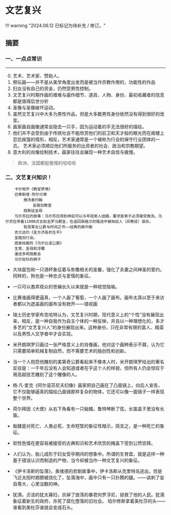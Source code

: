 # 文艺复兴

!!! warning "2024.06.12 已标记为待补充 / 修订。"

## 摘要


### 一、一点点常识
-------

0. 艺术、艺术家、赞助人。
1. 祭坛画——并不是从美学角度出发而是被当作宗教作用的，功能性的作品
2. 妇女没有自己的资金，仍然受男性控制。
3. 文艺复兴时期作画的艰难与画作细节、道具、人物、身份、最初收藏者的信息都是值得后世分析
4. 圣像与圣像破坏运动。
5. 虽然文艺复兴中大多为男性作品，但是大多数男性身份依然没有得到很好的改变。
6. 画家画自画像通常会隐去一只手，因为运动着的手无法很好的描绘。
7. 他们并不会受到由于传统社会不能欣赏他们的前卫和天才般的眼光而在阁楼上忍饥挨饿的情形，相反，艺术家通常是一个被称为行会的保守行业团体的一员。
艺术家必须顺应他们所服务的出资者的社会、政治和宗教期望。
8. 意大利的肖像绘制技术，画家往往会展现一种艺术自信与傲慢。
> 欧洲、法国都挺傲慢的哈哈哈


### 二、文艺复兴知识！

```
    卡尔帕乔《教堂梦境》
    巴蒂斯塔·阿尔贝蒂
        施洗者约翰
            圣路加教堂
        西斯廷圣母
    乌尔苏拉的故事：乌尔苏拉得到神启可以与年轻男人结婚，要求是男子必须接受施洗。乌尔苏拉带着11000贞女前去罗马朝圣，在返回英格兰的路途中被匈奴人（异教徒）谋杀。
        勃艮第女公爵与时间之书——经典的画中画
    吉兰达约《圣方济各的生平》
    圣路加行会。
    提香绘画的《乌尔比诺公爵》
    生育、圣母和浮雕
    激进多明我教会
    马尔佐科的狮子

```

- 大块面包和一只酒杯象征着与弥撒相关的圣餐，强化了夫妻之间神圣的誓约。同样的，狗也是一种忠贞与爱情的象征。

- 一只可以愚弄观众的苍蝇长久以来就是一种视觉隐喻。
- 比赛谁画得更逼真，一个人画了葡萄，一个人画了画布。画布太真以至于来访者都以为遮盖画的画布没有掀开——错视画

- 瑞士历史学家布克哈特认为，文艺复兴时期，现代意义上的“个性”没有展现出来，相反，是一种自我作为自主个体的一种反映，并且以一种理想化的，多才多艺的“文艺复兴人”的身份展现出来。这种身份，只在非常有限的富人、精英以及男性人文学者中才会实现。

- 米开朗琪罗只画过一张严格意义上的肖像画，他对这个画种表示不屑，认为它只需要简单机械复制自然，而不需要艺术的独创性和创新。

- 当一个人抱怨他雕刻的美第奇公爵看起来不像本人时，米开朗琪罗给出的著名反驳是：一千年后没有人会知道或者在乎这个人的样貌，但所有人仍会惊叹于用高超技艺雕刻了这个雕像的人。


- 杨·凡·爱克《阿尔诺芬尼夫妇像》画家把自己画在了凸面镜上，向后人宣告，它不仅能够逼真的描绘凸面镜那样复杂的物体，它还可以像一面镜子一样表现整个世界。
- 荷尔拜因《大使》从右下角看有一只骷髅。鲁特琴断了弦，长笛盒子里没有长笛。
- 骷髅是对死亡、人类必死、生命短暂的象征性暗示，简言之，是一种死亡的象征。
- 软性色情在更容易被接受的古典知识和艺术欣赏的掩盖下受到公然崇拜。
- 人们认为，胎儿成形于妇女受孕期间的想象中。所谓的生育盘，就是这样一种基于错误认识而制造的产物，当今却被当作一种文艺复兴的象征。
- 《伊卡洛斯的坠落》，奥维德的悲剧故事中，伊卡洛斯从克里特岛逃出，但是飞近太阳时翅膀被烧化了，坠落海中，画中只有一只扑腾的腿。——讽刺了妄自尊大，心里没数的神。
- 犹滴，贞洁的犹太寡妇，杀掉了放荡的暴君何罗浮尼，拯救了他的人民。犹滴象征着新生的政府，杀死了腐化堕落的旧社会。
珀尔修斯拿着美杜莎的头——谁看到美杜莎谁就会变成石头。

